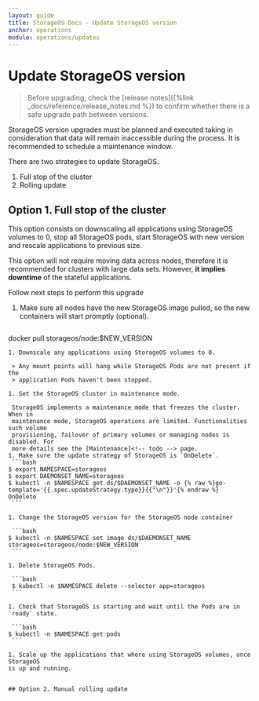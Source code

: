 ```yaml
---
layout: guide
title: StorageOS Docs - Update StorageOS version
anchor: operations
module: operations/updates
---
```


# Update StorageOS version

> Before upgrading, check the 
> [release notes]({%link _docs/reference/release_notes.md %}) to confirm
> whether there is a safe upgrade path between versions.


StorageOS version upgrades must be planned and executed taking in consideration
that data will remain inaccessible during the process. It is recommended to
schedule a maintenance window.

There are two strategies to update StorageOS.

1. Full stop of the cluster
1. Rolling update

## Option 1. Full stop of the cluster

This option consists on downscaling all applications using StorageOS volumes
to 0, stop all StorageOS pods, start StorageOS with new version and rescale
applications to previous size.

This option will not require moving data across nodes, therefore it is
recommended for clusters with large data sets. However, __it implies downtime__ of
the stateful applications.

Follow next steps to perform this upgrade

1. Make sure all nodes have the new StorageOS image pulled, so the new
   containers will start promptly (optional). 
   ```bash
  docker pull storageos/node:$NEW_VERSION
   ```
1. Downscale any applications using StorageOS volumes to 0.

    > Any mount points will hang while StorageOS Pods are not present if the
    > application Pods haven't been stopped.

1. Set the StorageOS cluster in maintenance mode.

    StorageOS implements a maintenance mode that freezes the cluster. When in
    maintenance mode, StorageOS operations are limited. Functionalities such volume
    provisioning, failover of primary volumes or managing nodes is disabled. For
    more details see the [Maintenance]<!-- todo --> page.
1. Make sure the update strategy of StorageOS is `OnDelete`.
    ```bash
   $ export NAMESPACE=storageos
   $ export DAEMONSET_NAME=storageos
   $ kubectl -n $NAMESPACE get ds/$DAEMONSET_NAME -o {% raw %}go-template='{{.spec.updateStrategy.type}}{{"\n"}}'{% endraw %}
   OnDelete
    ```

1. Change the StorageOS version for the StorageOS node container

    ```bash
   $ kubectl -n $NAMESPACE set image ds/$DAEMONSET_NAME storageos=storageos/node:$NEW_VERSION
    ```

1. Delete StorageOS Pods.

    ```bash
    $ kubectl -n $NAMESPACE delete --selector app=storageos 
    ```

1. Check that StorageOS is starting and wait until the Pods are in `ready` state.

    ```bash
   $ kubectl -n $NAMESPACE get pods
    ```

1. Scale up the applications that where using StorageOS volumes, once StorageOS
   is up and running.


## Option 2. Manual rolling update
